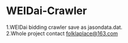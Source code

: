 # WEIDai-Crawler
1.WEIDai bidding crawler save as jasondata.dat.   
2.Whole project contact folklaplace@163.com
